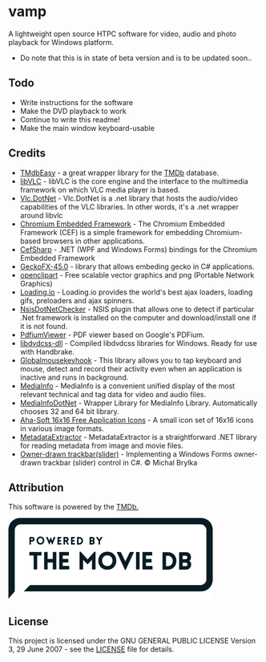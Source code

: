 # vamp
A lightweight open source HTPC software for video, audio and photo playback for Windows platform.

* Do note that this is in state of beta version and is to be updated soon..

## Todo
* Write instructions for the software
* Make the DVD playback to work
* Continue to write this readme!
* Make the main window keyboard-usable


## Credits
* [TMdbEasy](https://github.com/tonykaralis/TMdbEasy) - a great wrapper library for the [TMDb](https://www.themoviedb.org) database.
* [libVLC](https://www.videolan.org/vlc/libvlc.html) - libVLC is the core engine and the interface to the multimedia framework on which VLC media player is based.
* [Vlc.DotNet](https://github.com/ZeBobo5/Vlc.DotNet) - Vlc.DotNet is a .net library that hosts the audio/video capabilities of the VLC libraries. In other words, it's a .net wrapper around libvlc
* [Chromium Embedded Framework](https://bitbucket.org/chromiumembedded/) - The Chromium Embedded Framework (CEF) is a simple framework for embedding Chromium-based browsers in other applications.
* [CefSharp](http://cefsharp.github.io) - .NET (WPF and Windows Forms) bindings for the Chromium Embedded Framework
* [GeckoFX-45.0](https://bitbucket.org/geckofx/geckofx-45.0) - library that allows embeding gecko in C# applications.
* [openclipart](https://openclipart.org) - Free scalable vector graphics and png (Portable Network Graphics)
* [Loading.io](https://loading.io/) - Loading.io provides the world's best ajax loaders, loading gifs, preloaders and ajax spinners.
* [NsisDotNetChecker](http://github.com/ReVolly/NsisDotNetChecker) - NSIS plugin that allows one to detect if particular .Net framework is installed on the computer and download/install one if it is not found.
* [PdfiumViewer](https://github.com/pvginkel/PdfiumViewer) - PDF viewer based on Google's PDFium.
* [libdvdcss-dll](https://github.com/allienx/libdvdcss-dll) - Compiled libdvdcss libraries for Windows. Ready for use with Handbrake.
* [Globalmousekeyhook](https://github.com/gmamaladze/globalmousekeyhook) - This library allows you to tap keyboard and mouse, detect and record their activity even when an application is inactive and runs in background.
* [MediaInfo](https://github.com/MediaArea/MediaInfo) - MediaInfo is a convenient unified display of the most relevant technical and tag data for video and audio files.
* [MediaInfoDotNet](https://github.com/cschlote/MediaInfoDotNet) - Wrapper Library for MediaInfo Library. Automatically chooses 32 and 64 bit library.
* [Aha-Soft 16x16 Free Application Icons](http://www.small-icons.com/packs/16x16-free-application-icons.htm) - A small icon set of 16x16 icons in various image formats.
* [MetadataExtractor](https://github.com/drewnoakes/metadata-extractor-dotnet) - MetadataExtractor is a straightforward .NET library for reading metadata from image and movie files.
* [Owner-drawn trackbar(slider)](https://www.codeproject.com/Articles/17395/Owner-drawn-trackbar-slider) - Implementing a Windows Forms owner-drawn trackbar (slider) control in C#.
© Michal Brylka

## Attribution
This software is powered by the [TMDb.](https://www.themoviedb.org)

![Screenshot](https://github.com/VPKSoft/vamp/blob/master/TMDbAttribution.png)

## License
This project is licensed under the GNU GENERAL PUBLIC LICENSE Version 3, 29 June 2007 - see the [LICENSE](LICENSE) file for details.
